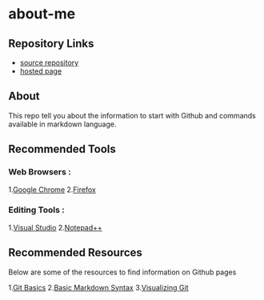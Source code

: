 # about-me

## Repository Links

- [source repository](https://github.com/prasadbobbilla/about-me/edit/master/README.md)
- [hosted page](https://prasadbobbilla.github.io/about-me/)

## About
This repo tell you about the information to start with Github and commands available in markdown language.

## Recommended Tools

### Web Browsers :
1.[Google Chrome](https://www.google.com/chrome/)
2.[Firefox](https://www.mozilla.org/en-US/firefox/)

### Editing Tools :
1.[Visual Studio](https://visualstudio.microsoft.com/downloads/)
2.[Notepad++](https://notepad-plus-plus.org/download/v7.7.1.html)

## Recommended Resources

Below are some of the resources to find information on Github pages

1.[Git Basics](https://www.codecademy.com/learn/learn-git)
2.[Basic Markdown Syntax](https://www.markdownguide.org/basic-syntax/#lists)
3.[Visualizing Git](http://git-school.github.io/visualizing-git/)


